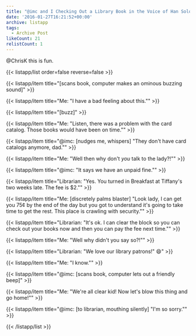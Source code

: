 ```yaml
---
title: "@imc and I Checking Out a Library Book in the Voice of Han Solo \U0001F465"
date: '2016-01-27T16:21:52+00:00'
archive: listapp
tags: 
  - Archive Post
likeCount: 21
relistCount: 1
---
```


@ChrisK this is fun.

<!--more-->

{{< listapp/list order=false reverse=false >}}

   {{< listapp/item title="[scans book, computer makes an ominous buzzing sound]" >}}

   {{< listapp/item title="Me: \"I have a bad feeling about this.\"" >}}

   {{< listapp/item title="[buzz]" >}}

   {{< listapp/item title="Me: \"Listen, there was a problem with the card catalog. Those books would have been on time.\"" >}}

   {{< listapp/item title="@imc: [nudges me, whispers] \"They don't have card catalogs anymore, dad.\"" >}}

   {{< listapp/item title="Me: \"Well then why don't *you* talk to the lady?!\"" >}}

   {{< listapp/item title="@imc: \"It says we have an unpaid fine.\"" >}}

   {{< listapp/item title="Librarian: \"Yes. You turned in Breakfast at Tiffany's two weeks late. The fee is $2.\"" >}}

   {{< listapp/item title="Me: [discretely palms blaster] \"Look lady, I can get you 75¢ by the end of the day but you got to understand it's going to take time to get the rest. This place is crawling with security.\"" >}}

   {{< listapp/item title="Librarian: \"It's ok. I can clear the block so you can check out your books now and then you can pay the fee next time.\"" >}}

   {{< listapp/item title="Me: \"Well why didn't you say so?!\"" >}}

   {{< listapp/item title="Librarian: \"We love our library patrons!\" 😄" >}}

   {{< listapp/item title="Me: \"I know.\"" >}}

   {{< listapp/item title="@imc: [scans book, computer lets out a friendly beep]" >}}

   {{< listapp/item title="Me: \"We're all clear kid! Now let's blow this thing and go home!\"" >}}

   {{< listapp/item title="@imc: [to librarian, mouthing silently] \"I'm so sorry.\"" >}}

{{< /listapp/list >}}
